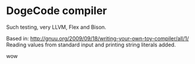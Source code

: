 DogeCode compiler
=================

Such testing, very LLVM, Flex and Bison.

Based in: http://gnuu.org/2009/09/18/writing-your-own-toy-compiler/all/1/
Reading values from standard input and printing string literals added.

wow

